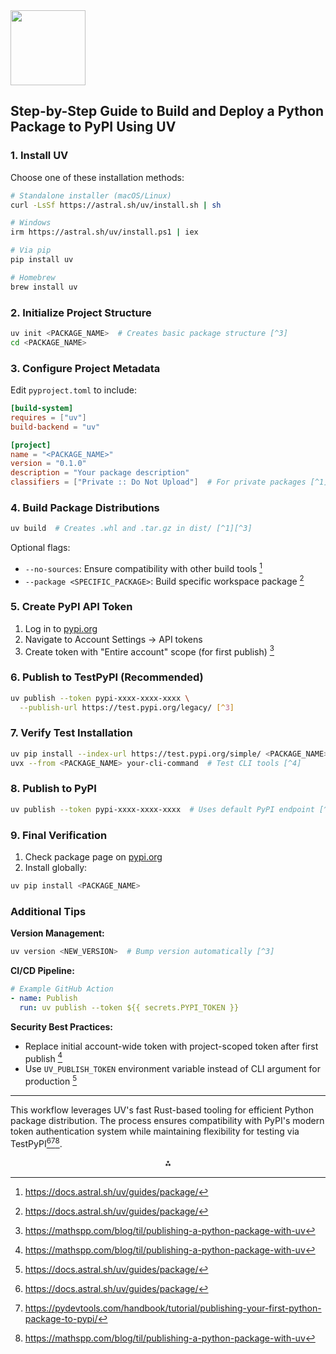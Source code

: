 <img src="https://r2cdn.perplexity.ai/pplx-full-logo-primary-dark%402x.png" class="logo" width="120"/>

## Step-by-Step Guide to Build and Deploy a Python Package to PyPI Using UV

### 1. Install UV

Choose one of these installation methods:

```bash
# Standalone installer (macOS/Linux)
curl -LsSf https://astral.sh/uv/install.sh | sh

# Windows
irm https://astral.sh/uv/install.ps1 | iex

# Via pip
pip install uv

# Homebrew
brew install uv
```


### 2. Initialize Project Structure

```bash
uv init <PACKAGE_NAME>  # Creates basic package structure [^3]
cd <PACKAGE_NAME>
```


### 3. Configure Project Metadata

Edit `pyproject.toml` to include:

```toml
[build-system]
requires = ["uv"]
build-backend = "uv"

[project]
name = "<PACKAGE_NAME>"
version = "0.1.0"
description = "Your package description"
classifiers = ["Private :: Do Not Upload"]  # For private packages [^1]
```


### 4. Build Package Distributions

```bash
uv build  # Creates .whl and .tar.gz in dist/ [^1][^3]
```

Optional flags:

- `--no-sources`: Ensure compatibility with other build tools [^1]
- `--package <SPECIFIC_PACKAGE>`: Build specific workspace package [^1]


### 5. Create PyPI API Token

1. Log in to [pypi.org](https://pypi.org)
2. Navigate to Account Settings → API tokens
3. Create token with "Entire account" scope (for first publish) [^4]

### 6. Publish to TestPyPI (Recommended)

```bash
uv publish --token pypi-xxxx-xxxx-xxxx \
  --publish-url https://test.pypi.org/legacy/ [^3]
```


### 7. Verify Test Installation

```bash
uv pip install --index-url https://test.pypi.org/simple/ <PACKAGE_NAME>
uvx --from <PACKAGE_NAME> your-cli-command  # Test CLI tools [^4]
```


### 8. Publish to PyPI

```bash
uv publish --token pypi-xxxx-xxxx-xxxx  # Uses default PyPI endpoint [^1][^4]
```


### 9. Final Verification

1. Check package page on [pypi.org](https://pypi.org)
2. Install globally:
```bash
uv pip install <PACKAGE_NAME>
```


### Additional Tips

**Version Management:**

```bash
uv version <NEW_VERSION>  # Bump version automatically [^3]
```

**CI/CD Pipeline:**

```yaml
# Example GitHub Action
- name: Publish
  run: uv publish --token ${{ secrets.PYPI_TOKEN }}
```

**Security Best Practices:**

- Replace initial account-wide token with project-scoped token after first publish [^4]
- Use `UV_PUBLISH_TOKEN` environment variable instead of CLI argument for production [^1]

---

This workflow leverages UV's fast Rust-based tooling for efficient Python package distribution. The process ensures compatibility with PyPI's modern token authentication system while maintaining flexibility for testing via TestPyPI[^1][^3][^4].

<div style="text-align: center">⁂</div>

[^1]: https://docs.astral.sh/uv/guides/package/

[^2]: https://pypi.org/project/uv/

[^3]: https://pydevtools.com/handbook/tutorial/publishing-your-first-python-package-to-pypi/

[^4]: https://mathspp.com/blog/til/publishing-a-python-package-with-uv

[^5]: https://www.youtube.com/watch?v=WKc2BdgmGZE

[^6]: https://thisdavej.com/packaging-python-command-line-apps-the-modern-way-with-uv/

[^7]: https://sarahglasmacher.com/how-to-build-python-package-uv/

[^8]: https://packaging.python.org/tutorials/packaging-projects/

[^9]: https://dev.to/lovestaco/how-to-create-and-publish-a-python-package-on-pypi-4470

[^10]: https://pypi.org/project/uv/0.1.32/

